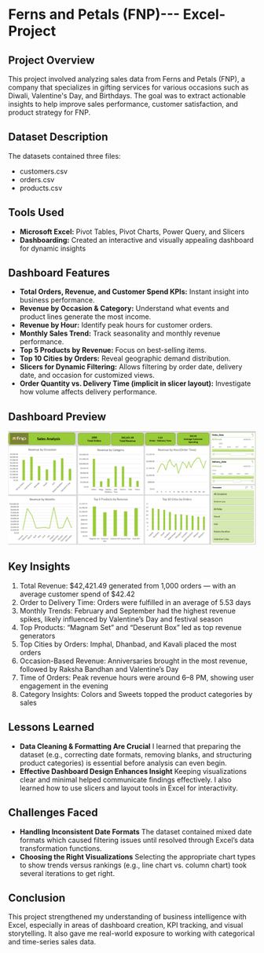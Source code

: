 # Ferns and Petals (FNP)--- Excel-Project

## Project Overview
This project involved analyzing sales data from Ferns and Petals (FNP), a company that specializes in gifting services for various occasions such as Diwali, Valentine's Day, and Birthdays. The goal was to extract actionable insights to help improve sales performance, customer satisfaction, and product strategy for FNP.
  
## Dataset Description
The datasets contained three files:
- customers.csv
- orders.csv
- products.csv
  
## Tools Used
- **Microsoft Excel:** Pivot Tables, Pivot Charts, Power Query, and Slicers
- **Dashboarding:** Created an interactive and visually appealing dashboard for dynamic insights

## Dashboard Features
- **Total Orders, Revenue, and Customer Spend KPIs:** Instant insight into business performance.
- **Revenue by Occasion & Category:** Understand what events and product lines generate the most income.
- **Revenue by Hour:** Identify peak hours for customer orders.
- **Monthly Sales Trend:** Track seasonality and monthly revenue performance.
- **Top 5 Products by Revenue:** Focus on best-selling items.
- **Top 10 Cities by Orders:** Reveal geographic demand distribution.
- **Slicers for Dynamic Filtering:** Allows filtering by order date, delivery date, and occasion for customized views.
- **Order Quantity vs. Delivery Time (implicit in slicer layout):** Investigate how volume affects delivery performance.

## Dashboard Preview
![Dashboard Preview](https://github.com/Mumo-The-Analyst/FNP---Excel-Project/blob/main/FernsandPetals(FNP).png)
## Key Insights
1. Total Revenue: $42,421.49 generated from 1,000 orders — with an average customer spend of $42.42
2. Order to Delivery Time: Orders were fulfilled in an average of 5.53 days
3. Monthly Trends: February and September had the highest revenue spikes, likely influenced by Valentine’s Day and festival season
4. Top Products: “Magnam Set” and “Deserunt Box” led as top revenue generators
5. Top Cities by Orders: Imphal, Dhanbad, and Kavali placed the most orders
6. Occasion-Based Revenue: Anniversaries brought in the most revenue, followed by Raksha Bandhan and Valentine’s Day
7. Time of Orders: Peak revenue hours were around 6–8 PM, showing user engagement in the evening
8. Category Insights: Colors and Sweets topped the product categories by sales
   
## Lessons Learned
- **Data Cleaning & Formatting Are Crucial**
I learned that preparing the dataset (e.g., correcting date formats, removing blanks, and structuring product categories) is essential before analysis can even begin.
- **Effective Dashboard Design Enhances Insight**
Keeping visualizations clear and minimal helped communicate findings effectively. I also learned how to use slicers and layout tools in Excel for interactivity.

## Challenges Faced
- **Handling Inconsistent Date Formats**
The dataset contained mixed date formats which caused filtering issues until resolved through Excel’s data transformation functions.
- **Choosing the Right Visualizations**
Selecting the appropriate chart types to show trends versus rankings (e.g., line chart vs. column chart) took several iterations to get right.

## Conclusion
This project strengthened my understanding of business intelligence with Excel, especially in areas of dashboard creation, KPI tracking, and visual storytelling. It also gave me real-world exposure to working with categorical and time-series sales data.
